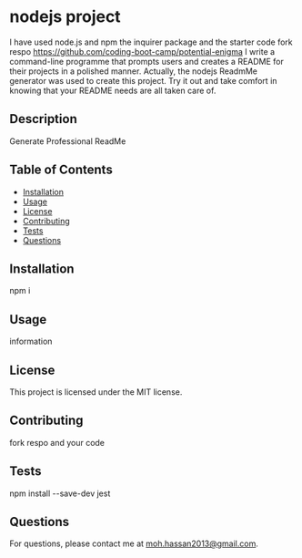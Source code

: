 


# nodejs project

I have used node.js and npm  the inquirer package and the starter code fork respo  https://github.com/coding-boot-camp/potential-enigma
I write a command-line programme that prompts users and creates a README for their projects in a polished manner. Actually, the  nodejs ReadmMe generator was used to create this project. Try it out and take comfort in knowing that your README needs are all taken care of.

## Description
Generate Professional ReadMe 

## Table of Contents
- [Installation](#installation)
- [Usage](#usage)
- [License](#license)
- [Contributing](#contributing)
- [Tests](#tests)
- [Questions](#questions)

## Installation
npm i

## Usage
information

## License
This project is licensed under the MIT license.

## Contributing
fork respo and your code

## Tests
npm install --save-dev jest

## Questions
For questions, please contact me at moh.hassan2013@gmail.com.
